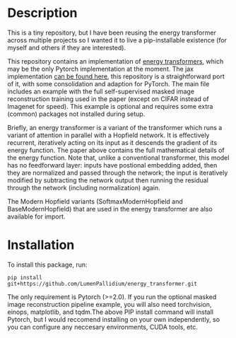 # Description

This is a tiny repository, but I have been reusing the energy transformer across multiple projects so I wanted it to live a pip-installable existence (for myself and others if they are interested).

This repository contains an implementation of [energy transformers](https://openreview.net/pdf?id=4nrZXPFN1c4), which may be the only Pytorch implementation at the moment. The jax implementation [can be found here](https://github.com/bhoov/energy-transformer-jax), this repository is a straightforward port of it, with some consolidation and adaption for PyTorch. The main file includes an example with the full self-supervised masked image reconstruction training used in the paper (except on CIFAR instead of Imagenet for speed). This example is optional and requires some extra (common) packages not installed during setup.

Briefly, an energy transformer is a variant of the transformer which runs a variant of attention in parallel with a Hopfield network. It is effectively recurrent, iteratively acting on its input as it descends the gradient of its energy function. The paper above contains the full mathematical details of the energy function. Note that, unlike a conventional transformer, this model has no feedforward layer: inputs have postional embedding added, then they are normalized and passed through the network; the input is iteratively modified by subtracting the network output then running the residual through the network (including normalization) again.

The Modern Hopfield variants (SoftmaxModernHopfield and BaseModernHopfield) that are used in the energy transformer are also available for import.

# Installation

To install this package, run:

```
pip install git+https://github.com/LumenPallidium/energy_transformer.git
```

The only requirement is Pytorch (>=2.0). If you run the optional masked image reconstruction pipeline example, you will also need torchvision, einops, matplotlib, and tqdm.The above PIP install command will install Pytorch, but I would reccomend installing on your own independently, so you can configure any neccesary environments, CUDA tools, etc.
